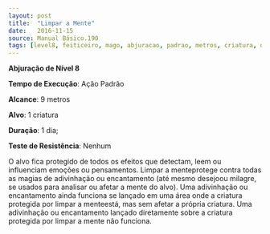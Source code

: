 ```yaml
---
layout: post
title:  "Limpar a Mente"
date:   2016-11-15
source: Manual Básico.190
tags: [level8, feiticeiro, mago, abjuracao, padrao, metros, criatura, dia, nenhum]
---
```


**Abjuração de Nível 8**

**Tempo de Execução**: Ação Padrão

**Alcance**: 9 metros

**Alvo**: 1 criatura

**Duração**: 1 dia;

**Teste de Resistência**: Nenhum

O alvo fica protegido de todos os efeitos que detectam, leem ou influenciam emoções ou pensamentos. Limpar a menteprotege contra todas as magias de adivinhação ou encantamento (até mesmo desejoou milagre, se usados para analisar ou afetar a mente do alvo).
Uma adivinhação ou encantamento ainda funciona se lançado em uma área onde a criatura protegida por limpar a menteestá, mas sem afetar a própria criatura. 
Uma adivinhação ou encantamento lançado diretamente sobre a criatura protegida por limpar a mente não funciona.
